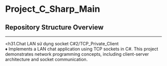 # Project_C_Sharp_Main
<h2>Repository Structure Overview</h2>

---

<h31.Chat LAN sử dụng socket C#2/TCP_Private_Client
<br>
♦ Implements a LAN chat application using TCP sockets in C#. This project demonstrates network programming concepts, including client-server architecture and socket communication.
